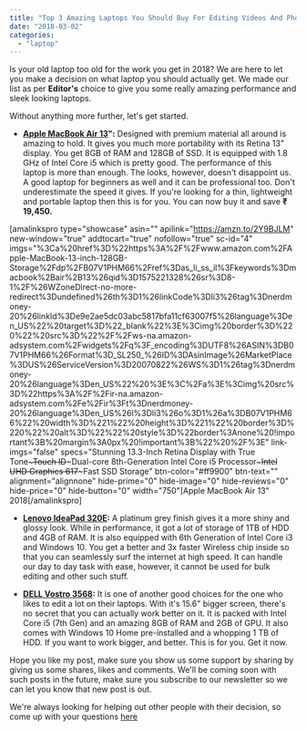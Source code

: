 ```yaml
---
title: "Top 3 Amazing Laptops You Should Buy For Editing Videos And Photos | 2018"
date: "2018-03-02"
categories: 
  - "laptop"
---
```


Is your old laptop too old for the work you get in 2018? We are here to let you make a decision on what laptop you should actually get. We made our list as per **Editor's** choice to give you some really amazing performance and sleek looking laptops.

Without anything more further, let's get started.

- **[Apple MacBook Air 13](http://amzn.to/2F6sp0J)":** Designed with premium material all around is amazing to hold. It gives you much more portability with its Retina 13" display. You get 8GB of RAM and 128GB of SSD. It is equipped with 1.8 GHz of Intel Core i5 which is pretty good. The performance of this laptop is more than enough. The looks, however, doesn't disappoint us. A good laptop for beginners as well and it can be professional too. Don't underestimate the speed it gives. If you're looking for a thin, lightweight and portable laptop then this is for you. You can now buy it and save **₹ 19,450.** 

\[amalinkspro type="showcase" asin="" apilink="https://amzn.to/2Y9BJLM" new-window="true" addtocart="true" nofollow="true" sc-id="4" imgs="%3Ca%20href%3D%22https%3A%2F%2Fwww.amazon.com%2FApple-MacBook-13-inch-128GB-Storage%2Fdp%2FB07V1PHM66%2Fref%3Das\_li\_ss\_il%3Fkeywords%3Dmacbook%2Bair%2B13%26qid%3D1575221328%26sr%3D8-1%2F%26WZoneDirect-no-more-redirect%3Dundefined%26th%3D1%26linkCode%3Dli3%26tag%3Dnerdmoney-20%26linkId%3De9e2ae5dc03abc5817bfa11cf63007f5%26language%3Den\_US%22%20target%3D%22\_blank%22%3E%3Cimg%20border%3D%220%22%20src%3D%22%2F%2Fws-na.amazon-adsystem.com%2Fwidgets%2Fq%3F\_encoding%3DUTF8%26ASIN%3DB07V1PHM66%26Format%3D\_SL250\_%26ID%3DAsinImage%26MarketPlace%3DUS%26ServiceVersion%3D20070822%26WS%3D1%26tag%3Dnerdmoney-20%26language%3Den\_US%22%20%3E%3C%2Fa%3E%3Cimg%20src%3D%22https%3A%2F%2Fir-na.amazon-adsystem.com%2Fe%2Fir%3Ft%3Dnerdmoney-20%26language%3Den\_US%26l%3Dli3%26o%3D1%26a%3DB07V1PHM66%22%20width%3D%221%22%20height%3D%221%22%20border%3D%220%22%20alt%3D%22%22%20style%3D%22border%3Anone%20!important%3B%20margin%3A0px%20!important%3B%22%20%2F%3E" link-imgs="false" specs="Stunning 13.3-Inch Retina Display with True Tone~~~Touch ID~~~Dual-core 8th-Generation Intel Core i5 Processor~~~Intel UHD Graphics 617~~~Fast SSD Storage" btn-color="#ff9900" btn-text="" alignment="alignnone" hide-prime="0" hide-image="0" hide-reviews="0" hide-price="0" hide-button="0" width="750"\]Apple MacBook Air 13" 2018\[/amalinkspro\]

- **[Lenovo IdeaPad 320E](http://amzn.to/2oAcO3l):** A platinum grey finish gives it a more shiny and glossy look. While in performance, it got a lot of storage of 1TB of HDD and 4GB of RAM. It is also equipped with 6th Generation of Intel Core i3 and Windows 10. You get a better and 3x faster Wireless chip inside so that you can seamlessly surf the internet at high speed. It can handle our day to day task with ease, however, it cannot be used for bulk editing and other such stuff.

- **[DELL Vostro 3568](http://amzn.to/2GYt6to):** It is one of another good choices for the one who likes to edit a lot on their laptops. With it's 15.6" bigger screen, there's no secret that you can actually work better on it. It is packed with Intel Core i5 (7th Gen) and an amazing 8GB of RAM and 2GB of GPU. It also comes with Windows 10 Home pre-installed and a whopping 1 TB of HDD. If you want to work bigger, and better. This is for you. Get it now.

Hope you like my post, make sure you show us some support by sharing by giving us some shares, likes and comments. We'll be coming soon with such posts in the future, make sure you subscribe to our newsletter so we can let you know that new post is out.

We're always looking for helping out other people with their decision, so come up with your questions [here](http://api.whatsapp.com/send?phone=919177597663)
